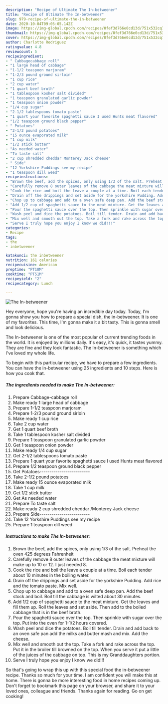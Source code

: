 ```yaml
---
description: "Recipe of Ultimate The In-betweener"
title: "Recipe of Ultimate The In-betweener"
slug: 979-recipe-of-ultimate-the-in-betweener
date: 2020-10-04T09:05:05.142Z
image: https://img-global.cpcdn.com/recipes/0fef3d766e0cd13d/751x532cq70/the-in-betweener-recipe-main-photo.jpg
thumbnail: https://img-global.cpcdn.com/recipes/0fef3d766e0cd13d/751x532cq70/the-in-betweener-recipe-main-photo.jpg
cover: https://img-global.cpcdn.com/recipes/0fef3d766e0cd13d/751x532cq70/the-in-betweener-recipe-main-photo.jpg
author: Charlotte Rodriguez
ratingvalue: 4.8
reviewcount: 5
recipeingredient:
- " Cabbagecabbage roll"
- "1 large head of cabbage"
- "1-1/2 teaspoon marjoram"
- "1-2/3 pound ground sirloin"
- "1 cup rice"
- "2 cup water"
- "1 quart beef broth"
- "1 tablespoon kosher salt divided"
- "1 teaspoon granulated garlic powder"
- "1 teaspoon onion powder"
- "1/4 cup sugar"
- "2-1/2 tablespoons tomato paste"
- "1 quart your favorite spaghetti sauce I used Hunts meat flavored"
- "1/2 teaspoon ground black pepper"
- " Potatoes"
- "2-1/2 pound potatoes"
- "15 ounce evaporated milk"
- "1 cup milk"
- "1/2 stick butter"
- "As needed water"
- "To taste salt"
- "2 cup shredded cheddar Monterey Jack cheese"
- " Side"
- "12 Yorkshire Puddings see my recipe"
- "1 teaspoon dill weed"
recipeinstructions:
- "Brown the beef, add the spices, only using 1/3 of the salt. Preheat the oven 425 degrees Fahrenheit"
- "Carefully remove 8 outer leaves of the cabbage the meat mixture will make up to 10 or 12. I just needed 8."
- "Cook the rice and boil the leave a couple at a time. Boil each tender about 10 minutes in the boiling water."
- "Drain off the drippings and set aside for the yorkshire Pudding. Add rice and the tomato paste. Mix well."
- "Chop up to cabbage and add to a oven safe deep pan. Add the beef stock and boil. Boil till the cabbage is wilted about 30 minutes."
- "Add 1/2 cup of spaghetti sauce to the meat mixture. Get the leaves and fill them up. Roll the leaves and set aside. Then add to the boiled cabbage that is in the beef broth."
- "Pour the spaghetti sauce over the top. Then sprinkle with sugar over the top. Put into the oven for 1-1/2 hours covered."
- "Wash peel and dice the potatoes. Boil till tender. Drain and add back to an oven safe pan add the milks and butter mash and mix. Add the cheese."
- "Mix well and smooth out the top. Take a fork and rake across the top. Put it in the broiler till browned on the top. When you serve it put a little of the juices of the cabbage on top. This is my Granddaughters portion."
- "Serve I truly hope you enjoy I know we did!!!"
categories:
- Recipe
tags:
- the
- inbetweener

katakunci: the inbetweener 
nutrition: 161 calories
recipecuisine: American
preptime: "PT18M"
cooktime: "PT51M"
recipeyield: "2"
recipecategory: Lunch

---
```



![The In-betweener](https://img-global.cpcdn.com/recipes/0fef3d766e0cd13d/751x532cq70/the-in-betweener-recipe-main-photo.jpg)

Hey everyone, hope you're having an incredible day today. Today, I'm gonna show you how to prepare a special dish, the in-betweener. It is one of my favorites. This time, I'm gonna make it a bit tasty. This is gonna smell and look delicious.



The In-betweener is one of the most popular of current trending foods in the world. It is enjoyed by millions daily. It's easy, it's quick, it tastes yummy. They are fine and they look fantastic. The In-betweener is something which I've loved my whole life.


To begin with this particular recipe, we have to prepare a few ingredients. You can have the in-betweener using 25 ingredients and 10 steps. Here is how you cook that.

<!--inarticleads1-->

##### The ingredients needed to make The In-betweener:

1. Prepare  Cabbage-cabbage roll
1. Make ready 1 large head of cabbage
1. Prepare 1-1/2 teaspoon marjoram
1. Prepare 1-2/3 pound ground sirloin
1. Make ready 1 cup rice
1. Take 2 cup water
1. Get 1 quart beef broth
1. Take 1 tablespoon kosher salt divided
1. Prepare 1 teaspoon granulated garlic powder
1. Get 1 teaspoon onion powder
1. Make ready 1/4 cup sugar
1. Get 2-1/2 tablespoons tomato paste
1. Prepare 1 quart your favorite spaghetti sauce I used Hunts meat flavored
1. Prepare 1/2 teaspoon ground black pepper
1. Get  Potatoes-------------------------
1. Take 2-1/2 pound potatoes
1. Make ready 15 ounce evaporated milk
1. Take 1 cup milk
1. Get 1/2 stick butter
1. Get As needed water
1. Prepare To taste salt
1. Make ready 2 cup shredded cheddar /Monterey Jack cheese
1. Prepare  Side-------------------------
1. Take 12 Yorkshire Puddings see my recipe
1. Prepare 1 teaspoon dill weed




<!--inarticleads2-->

##### Instructions to make The In-betweener:

1. Brown the beef, add the spices, only using 1/3 of the salt. Preheat the oven 425 degrees Fahrenheit
1. Carefully remove 8 outer leaves of the cabbage the meat mixture will make up to 10 or 12. I just needed 8.
1. Cook the rice and boil the leave a couple at a time. Boil each tender about 10 minutes in the boiling water.
1. Drain off the drippings and set aside for the yorkshire Pudding. Add rice and the tomato paste. Mix well.
1. Chop up to cabbage and add to a oven safe deep pan. Add the beef stock and boil. Boil till the cabbage is wilted about 30 minutes.
1. Add 1/2 cup of spaghetti sauce to the meat mixture. Get the leaves and fill them up. Roll the leaves and set aside. Then add to the boiled cabbage that is in the beef broth.
1. Pour the spaghetti sauce over the top. Then sprinkle with sugar over the top. Put into the oven for 1-1/2 hours covered.
1. Wash peel and dice the potatoes. Boil till tender. Drain and add back to an oven safe pan add the milks and butter mash and mix. Add the cheese.
1. Mix well and smooth out the top. Take a fork and rake across the top. Put it in the broiler till browned on the top. When you serve it put a little of the juices of the cabbage on top. This is my Granddaughters portion.
1. Serve I truly hope you enjoy I know we did!!!




So that's going to wrap this up with this special food the in-betweener recipe. Thanks so much for your time. I am confident you will make this at home. There is gonna be more interesting food in home recipes coming up. Don't forget to bookmark this page on your browser, and share it to your loved ones, colleague and friends. Thanks again for reading. Go on get cooking!
